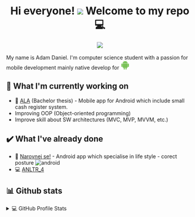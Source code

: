 <h1 align="center">Hi everyone! <img src="https://media.giphy.com/media/hvRJCLFzcasrR4ia7z/giphy.gif" width="28"> Welcome to my repo💻</h1>
<p align="center">
  <a href="https://github.com/DenverCoder1/readme-typing-svg"><img src="https://readme-typing-svg.herokuapp.com/?lines=Junior%20Android%20developer;Experienced%20UI%2FUX%20Designer;Always%20learning%20new%20things&font=Fira%20Code&center=true&width=440&height=45&color=a4c639&vCenter=true&size=18"></a>
</p>

My name is Adam Daniel. I'm computer science student with a passion for mobile development mainly native develop for <img height="24" src="https://raw.githubusercontent.com/github/explore/80688e429a7d4ef2fca1e82350fe8e3517d3494d/topics/android/android.png" alt="android">

## :pushpin: What I'm currently working on
- 📱 [ALA](https://github.com/momoa5/ALA) (Bachelor thesis) - Mobile app for Android which include small cash register system.
- Improving OOP (Object-oriented programming)
- Improve skill about SW architectures (MVC, MVP, MVVM, etc.) 

## :heavy_check_mark: What I've already done
- 📱 [Narovnej se!](https://play.google.com/store/apps/details?id=cz.freelancer.narovnejse&hl=cs) - Android app which specialise in life style - corect posture <img height="22" src="https://play-lh.googleusercontent.com/IyqWD2owOMaLi-pT6SKZMcbxzquB5YWUfRnyUS3ZwmqvZMixRF_0gcbkZUaEyfuC1tA=s180-rw" alt="android">
- 💻 [ANLTR_4](https://github.com/momoa5/anltr4)

## 📊 Github stats

<!-- https://github.com/anuraghazra/github-readme-stats -->
<details> 
  <summary>💻 GitHub Profile Stats</summary>
  <br/>
    <a href="https://github.com/anuraghazra/github-readme-stats"><img alt="Momoa5's Github Stats" src="https://denvercoder1-github-readme-stats.vercel.app/api/?username=momoa5&show_icons=true&count_private=true&theme=react&hide_border=true&bg_color=1F222E&title_color=a4c639&icon_color=a4c639" height="192px"/></a>
  <a href="https://github.com/anuraghazra/github-readme-stats"><img alt="Momoa5's Top Languages" src="https://github-readme-stats.vercel.app/api/top-langs/?username=momoa5&langs_count=8&layout=compact&theme=react&hide_border=true&bg_color=1F222E&title_color=a4c639&icon_color=a4c639&hide=Jupyter%20Notebook" height="192px"/></a>
  <br/>
  <b>Note:</b> Top languages is only a metric of the languages my public code consists of and doesn't reflect experience or skill level.
</details>

<!--
**momoa5/momoa5** is a ✨ _special_ ✨ repository because its `README.md` (this file) appears on your GitHub profile.

Here are some ideas to get you started:

- 🔭 I’m currently working on ...
- 🌱 I’m currently learning ...
- 👯 I’m looking to collaborate on ...
- 🤔 I’m looking for help with ...
- 💬 Ask me about ...
- 📫 How to reach me: ...
- 😄 Pronouns: ...
- ⚡ Fun fact: ...
-->
